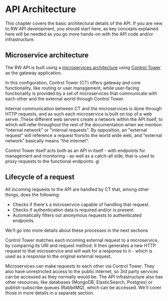 # API Architecture

This chapter covers the basic architectural details of the API. If you are new to RW API development, you should start here, as key concepts explained here will be needed as you go more hands-on with the API code and/or infrastructure.

## Microservice architecture

The RW API is built using a [microservices architecture](https://en.wikipedia.org/wiki/Microservices) using [Control Tower](https://github.com/control-tower/control-tower) as the gateway application.

In this configuration, Control Tower (CT) offers gateway and core functionality, like routing or user management, while user-facing functionality is provided by a set of microservices that communicate with each other and the external world through Control Tower.

Internal communication between CT and the microservices is done through HTTP requests, and as such each microservice is built on top of a web server..These different web servers create a network within the API itself, to which will refer throughout the rest of the documentation when we mention "internal network" or "internal requests". By opposition, an "external request" will reference a request from/to the world wide web, and "external network" basically means "the internet".

Control Tower itself acts both as an API in itself - with endpoints for management and monitoring - as well as a catch-all side, that is used to proxy requests to the functional endpoints. gi

## Lifecycle of a request

All incoming requests to the API are handled by CT that, among other things, does the following:
- Checks if there's a microservice capable of handling that request.
- Checks if authentication data is required and/or is present.
- Automatically filters out anonymous requests to authenticated endpoints.

We'll go into more details about these processes in the next sections

Control Tower matches each incoming external request to a microservice, by comparing its URI and request method. It then generates a new HTTP request to that microservice and will wait for a response to it - which is used as a response to the original external request.

Microservices can make requests to each other via Control Tower. They  also have unrestricted access to the public internet, so 3rd party services can be accessed as they normally would be. The API infrastructure also has other resources, like databases (MongoDB, ElasticSearch, Postgres) or publish-subscribe queues (RabbitMQ), which can be accessed. We'll cover those in more details in a separate section.

